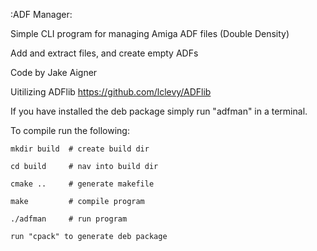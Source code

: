 :ADF Manager:

Simple CLI program for managing Amiga ADF files (Double Density)

Add and extract files, and create empty ADFs

Code by Jake Aigner

Uitilizing ADFlib https://github.com/lclevy/ADFlib

If you have installed the deb package simply run "adfman" in a terminal.

To compile run the following:

	mkdir build  # create build dir
	
	cd build     # nav into build dir
	
	cmake ..     # generate makefile
	
	make         # compile program
	
	./adfman     # run program
	
	run "cpack" to generate deb package
